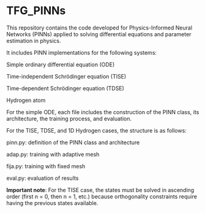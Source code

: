 # TFG_PINNs

This repository contains the code developed for Physics-Informed Neural Networks (PINNs) applied to solving differential equations and parameter estimation in physics.

It includes PINN implementations for the following systems:

Simple ordinary differential equation (ODE)

Time-independent Schrödinger equation (TISE)

Time-dependent Schrödinger equation (TDSE)

Hydrogen atom

For the simple ODE, each file includes the construction of the PINN class, its architecture, the training process, and evaluation.

For the TISE, TDSE, and 1D Hydrogen cases, the structure is as follows:

pinn.py: definition of the PINN class and architecture

adap.py: training with adaptive mesh

fija.py: training with fixed mesh

eval.py: evaluation of results

**Important note**:
For the TISE case, the states must be solved in ascending order (first n = 0, then n = 1, etc.) because orthogonality constraints require having the previous states available.
